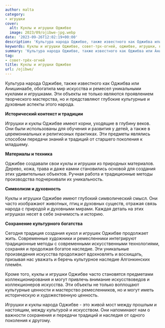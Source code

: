 ```yaml
---
author: malta
category:
- игрушки
cover:
  alt: Куклы и игрушки Оджибве
  image: 2023/09/ojibwe-jpg.webp
date: '2023-09-26T12:02:19+00:00'
description: 'Культура народа Оджибве, также известного как Оджибва или Анишинаабе, обогатила мир искусства и ремесел уникальными куклами и игрушками. Эти объекты не...'
keywords: Куклы и игрушки Оджибве, совет-трх-огней, оджибве, игрушки, куклы, народа, искусства, также, объекты, только, культурные, имеют, передачи, традиций, поколения, создания, этих
summary: 'Культура народа Оджибве, также известного как Оджибва или Анишинаабе, обогатила мир искусства и ремесел уникальными куклами и игрушками. Эти объекты не...'
tag:
- совет-трёх-огней
title: Куклы и игрушки Оджибве
url: /ojibwe/
---
```


Культура народа Оджибве, также известного как Оджибва или Анишинаабе, обогатила мир искусства и ремесел уникальными куклами и игрушками. Эти объекты не только являются проявлением творческого мастерства, но и представляют глубокие культурные и духовные аспекты этого народа.

**Исторический контекст и традиции**

Игрушки и куклы Оджибве имеют корни, уходящие в глубину веков. Они были использованы для обучения и развития у детей, а также в церемониальных и религиозных практиках. Эти предметы являлись способом передачи знаний и традиций от старшего поколения к младшему.

**Материалы и техника**

Оджибве создавали свои куклы и игрушки из природных материалов. Дерево, кожа, трава и даже камни становились основой для создания этих удивительных объектов. Ручная работа и традиционные методы производства подчеркивали их уникальность.

**Символизм и духовность**

Куклы и игрушки Оджибве имеют глубокий символический смысл. Они часто изображают животных, птиц и духовных существ, отражая связь народа с природой и духовными мирами. Каждая деталь на этих игрушках несет в себе значимость и историю.

**Сохранение культурного богатства**

Сегодня традиция создания кукол и игрушек Оджибве продолжает жить. Современные художники и ремесленники интегрируют традиционные методы с современными искусственными технологиями, сохраняя и продолжая богатое наследие. Эти уникальные произведения искусства продолжают вдохновлять и восхищать, призывая нас уважать и беречь культурное наследие Алгонкинских племён.

Кроме того, куклы и игрушки Оджибве часто становятся предметами коллекционирования и могут привлечь внимание искусствоведов и коллекционеров искусства. Эти объекты не только воплощают культурные ценности и мастерство ремесленников, но и могут иметь историческую и художественную ценность.

Игрушки и куклы народа Оджибве \- это живой мост между прошлым и настоящим, между культурой и искусством. Они напоминают нам о важности сохранения и передачи традиций и наследия от одного поколения к другому.